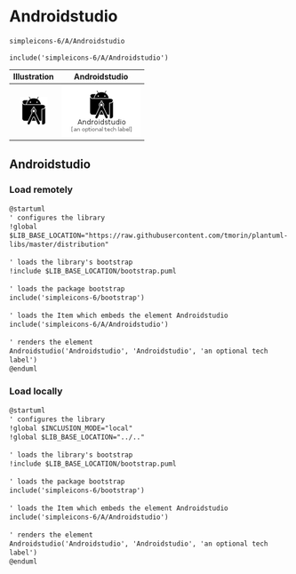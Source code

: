 # Androidstudio


```text
simpleicons-6/A/Androidstudio
```

```text
include('simpleicons-6/A/Androidstudio')
```



| Illustration | Androidstudio |
| :---: | :---: |
| ![illustration for Illustration](../../simpleicons-6/A/Androidstudio.png) | ![illustration for Androidstudio](../../simpleicons-6/A/Androidstudio.Local.png) |




## Androidstudio

### Load remotely
```plantuml
@startuml
' configures the library
!global $LIB_BASE_LOCATION="https://raw.githubusercontent.com/tmorin/plantuml-libs/master/distribution"

' loads the library's bootstrap
!include $LIB_BASE_LOCATION/bootstrap.puml

' loads the package bootstrap
include('simpleicons-6/bootstrap')

' loads the Item which embeds the element Androidstudio
include('simpleicons-6/A/Androidstudio')

' renders the element
Androidstudio('Androidstudio', 'Androidstudio', 'an optional tech label')
@enduml
```

### Load locally
```plantuml
@startuml
' configures the library
!global $INCLUSION_MODE="local"
!global $LIB_BASE_LOCATION="../.."

' loads the library's bootstrap
!include $LIB_BASE_LOCATION/bootstrap.puml

' loads the package bootstrap
include('simpleicons-6/bootstrap')

' loads the Item which embeds the element Androidstudio
include('simpleicons-6/A/Androidstudio')

' renders the element
Androidstudio('Androidstudio', 'Androidstudio', 'an optional tech label')
@enduml
```

